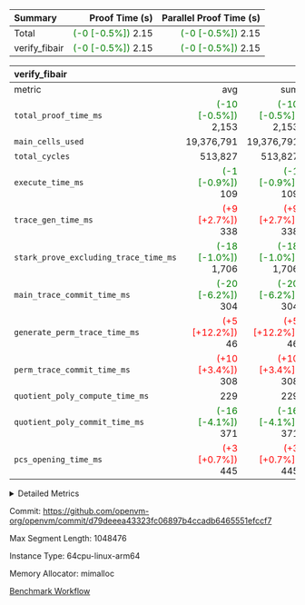 | Summary | Proof Time (s) | Parallel Proof Time (s) |
|:---|---:|---:|
| Total | <span style='color: green'>(-0 [-0.5%])</span> 2.15 | <span style='color: green'>(-0 [-0.5%])</span> 2.15 |
| verify_fibair | <span style='color: green'>(-0 [-0.5%])</span> 2.15 | <span style='color: green'>(-0 [-0.5%])</span> 2.15 |


| verify_fibair |||||
|:---|---:|---:|---:|---:|
|metric|avg|sum|max|min|
| `total_proof_time_ms ` | <span style='color: green'>(-10 [-0.5%])</span> 2,153 | <span style='color: green'>(-10 [-0.5%])</span> 2,153 | <span style='color: green'>(-10 [-0.5%])</span> 2,153 | <span style='color: green'>(-10 [-0.5%])</span> 2,153 |
| `main_cells_used     ` |  19,376,791 |  19,376,791 |  19,376,791 |  19,376,791 |
| `total_cycles        ` |  513,827 |  513,827 |  513,827 |  513,827 |
| `execute_time_ms     ` | <span style='color: green'>(-1 [-0.9%])</span> 109 | <span style='color: green'>(-1 [-0.9%])</span> 109 | <span style='color: green'>(-1 [-0.9%])</span> 109 | <span style='color: green'>(-1 [-0.9%])</span> 109 |
| `trace_gen_time_ms   ` | <span style='color: red'>(+9 [+2.7%])</span> 338 | <span style='color: red'>(+9 [+2.7%])</span> 338 | <span style='color: red'>(+9 [+2.7%])</span> 338 | <span style='color: red'>(+9 [+2.7%])</span> 338 |
| `stark_prove_excluding_trace_time_ms` | <span style='color: green'>(-18 [-1.0%])</span> 1,706 | <span style='color: green'>(-18 [-1.0%])</span> 1,706 | <span style='color: green'>(-18 [-1.0%])</span> 1,706 | <span style='color: green'>(-18 [-1.0%])</span> 1,706 |
| `main_trace_commit_time_ms` | <span style='color: green'>(-20 [-6.2%])</span> 304 | <span style='color: green'>(-20 [-6.2%])</span> 304 | <span style='color: green'>(-20 [-6.2%])</span> 304 | <span style='color: green'>(-20 [-6.2%])</span> 304 |
| `generate_perm_trace_time_ms` | <span style='color: red'>(+5 [+12.2%])</span> 46 | <span style='color: red'>(+5 [+12.2%])</span> 46 | <span style='color: red'>(+5 [+12.2%])</span> 46 | <span style='color: red'>(+5 [+12.2%])</span> 46 |
| `perm_trace_commit_time_ms` | <span style='color: red'>(+10 [+3.4%])</span> 308 | <span style='color: red'>(+10 [+3.4%])</span> 308 | <span style='color: red'>(+10 [+3.4%])</span> 308 | <span style='color: red'>(+10 [+3.4%])</span> 308 |
| `quotient_poly_compute_time_ms` |  229 |  229 |  229 |  229 |
| `quotient_poly_commit_time_ms` | <span style='color: green'>(-16 [-4.1%])</span> 371 | <span style='color: green'>(-16 [-4.1%])</span> 371 | <span style='color: green'>(-16 [-4.1%])</span> 371 | <span style='color: green'>(-16 [-4.1%])</span> 371 |
| `pcs_opening_time_ms ` | <span style='color: red'>(+3 [+0.7%])</span> 445 | <span style='color: red'>(+3 [+0.7%])</span> 445 | <span style='color: red'>(+3 [+0.7%])</span> 445 | <span style='color: red'>(+3 [+0.7%])</span> 445 |



<details>
<summary>Detailed Metrics</summary>

|  | verify_program_compile_ms | total_cells | stark_prove_excluding_trace_time_ms | quotient_poly_compute_time_ms | quotient_poly_commit_time_ms | perm_trace_commit_time_ms | pcs_opening_time_ms | main_trace_commit_time_ms |
| --- | --- | --- | --- | --- | --- | --- | --- |
|  | 5 | 65,536 | 62 | 2 | 14 | 0 | 31 | 13 | 

| air_name | rows | quotient_deg | main_cols | interactions | constraints | cells |
| --- | --- | --- | --- | --- | --- | --- |
| AccessAdapterAir<2> |  | 4 |  | 5 | 11 |  | 
| AccessAdapterAir<4> |  | 4 |  | 5 | 11 |  | 
| AccessAdapterAir<8> |  | 4 |  | 5 | 11 |  | 
| FibonacciAir | 32,768 | 1 | 2 |  | 5 | 65,536 | 
| FriReducedOpeningAir |  | 4 |  | 31 | 53 |  | 
| NativePoseidon2Air<BabyBearParameters>, 1> |  | 4 |  | 176 | 555 |  | 
| PhantomAir |  | 4 |  | 3 | 4 |  | 
| ProgramAir |  | 1 |  | 1 | 4 |  | 
| VariableRangeCheckerAir |  | 1 |  | 1 | 4 |  | 
| VmAirWrapper<BranchNativeAdapterAir, BranchEqualCoreAir<1> |  | 4 |  | 11 | 20 |  | 
| VmAirWrapper<JalNativeAdapterAir, JalCoreAir> |  | 4 |  | 7 | 6 |  | 
| VmAirWrapper<NativeAdapterAir<2, 0>, PublicValuesCoreAir> |  | 4 |  | 11 | 22 |  | 
| VmAirWrapper<NativeAdapterAir<2, 1>, FieldArithmeticCoreAir> |  | 4 |  | 15 | 23 |  | 
| VmAirWrapper<NativeLoadStoreAdapterAir<1>, NativeLoadStoreCoreAir<1> |  | 4 |  | 15 | 17 |  | 
| VmAirWrapper<NativeLoadStoreAdapterAir<4>, NativeLoadStoreCoreAir<4> |  | 4 |  | 15 | 17 |  | 
| VmAirWrapper<NativeVectorizedAdapterAir<4>, FieldExtensionCoreAir> |  | 4 |  | 15 | 23 |  | 
| VmConnectorAir |  | 4 |  | 3 | 8 |  | 
| VolatileBoundaryAir |  | 4 |  | 4 | 16 |  | 

| group | trace_gen_time_ms | total_proof_time_ms | total_cycles | total_cells | stark_prove_excluding_trace_time_ms | quotient_poly_compute_time_ms | quotient_poly_commit_time_ms | perm_trace_commit_time_ms | pcs_opening_time_ms | main_trace_commit_time_ms | main_cells_used | generate_perm_trace_time_ms | execute_time_ms |
| --- | --- | --- | --- | --- | --- | --- | --- | --- | --- | --- | --- | --- | --- |
| verify_fibair | 338 | 2,153 | 513,827 | 44,140,184 | 1,706 | 229 | 371 | 308 | 445 | 304 | 19,376,791 | 46 | 109 | 

| group | air_name | rows | prep_cols | perm_cols | main_cols | cells |
| --- | --- | --- | --- | --- | --- | --- |
| verify_fibair | AccessAdapterAir<2> | 65,536 |  | 12 | 11 | 1,507,328 | 
| verify_fibair | AccessAdapterAir<4> | 32,768 |  | 12 | 13 | 819,200 | 
| verify_fibair | AccessAdapterAir<8> | 128 |  | 12 | 17 | 3,712 | 
| verify_fibair | FriReducedOpeningAir | 1,024 |  | 36 | 26 | 63,488 | 
| verify_fibair | NativePoseidon2Air<BabyBearParameters>, 1> | 16,384 |  | 216 | 399 | 10,076,160 | 
| verify_fibair | PhantomAir | 16,384 |  | 8 | 6 | 229,376 | 
| verify_fibair | ProgramAir | 8,192 |  | 8 | 10 | 147,456 | 
| verify_fibair | VariableRangeCheckerAir | 262,144 | 2 | 8 | 1 | 2,359,296 | 
| verify_fibair | VmAirWrapper<BranchNativeAdapterAir, BranchEqualCoreAir<1> | 131,072 |  | 16 | 23 | 5,111,808 | 
| verify_fibair | VmAirWrapper<JalNativeAdapterAir, JalCoreAir> | 16,384 |  | 12 | 10 | 360,448 | 
| verify_fibair | VmAirWrapper<NativeAdapterAir<2, 1>, FieldArithmeticCoreAir> | 262,144 |  | 20 | 30 | 13,107,200 | 
| verify_fibair | VmAirWrapper<NativeLoadStoreAdapterAir<1>, NativeLoadStoreCoreAir<1> | 131,072 |  | 24 | 25 | 6,422,528 | 
| verify_fibair | VmAirWrapper<NativeLoadStoreAdapterAir<4>, NativeLoadStoreCoreAir<4> | 16,384 |  | 24 | 34 | 950,272 | 
| verify_fibair | VmAirWrapper<NativeVectorizedAdapterAir<4>, FieldExtensionCoreAir> | 8,192 |  | 20 | 40 | 491,520 | 
| verify_fibair | VmConnectorAir | 2 | 1 | 8 | 4 | 24 | 
| verify_fibair | VolatileBoundaryAir | 131,072 |  | 8 | 11 | 2,490,368 | 

</details>


Commit: https://github.com/openvm-org/openvm/commit/d79deeea43323fc06897b4ccadb6465551efccf7

Max Segment Length: 1048476

Instance Type: 64cpu-linux-arm64

Memory Allocator: mimalloc

[Benchmark Workflow](https://github.com/openvm-org/openvm/actions/runs/12972660549)
